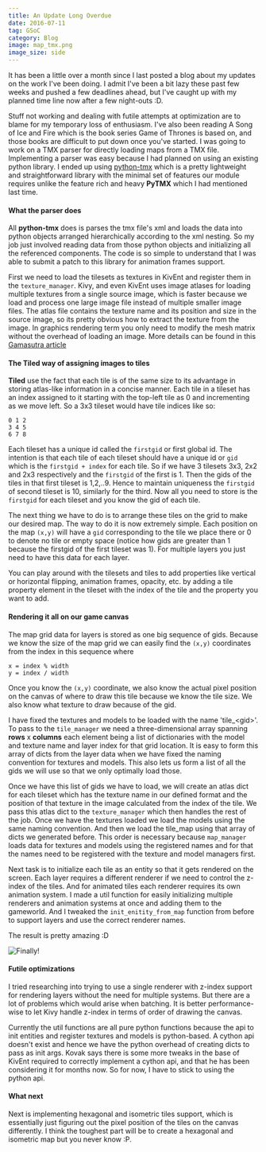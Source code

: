 ```yaml
---
title: An Update Long Overdue
date: 2016-07-11
tag: GSoC
category: Blog
image: map_tmx.png
image_size: side
---
```


It has been a little over a month since I last posted a blog about my updates
on the work I've been doing. I admit I've been a bit lazy these past few weeks
and pushed a few deadlines ahead, but I've caught up with my planned time line 
now after a few night-outs :D.

Stuff not working and dealing with futile attempts at optimization are to blame
for my temporary loss of enthusiasm. I've also been reading A Song of Ice
and Fire which is the book series Game of Thrones is based on, and those books
are difficult to put down once you've started. I was going to work on a TMX
parser for directly loading maps from a TMX file. Implementing a parser was
easy because I had planned on using an existing python library. I ended up
using [python-tmx](https://pypi.python.org/pypi/tmx) which is a pretty
lightweight and straightforward library with the minimal set of features our
module requires unlike the feature rich and heavy **PyTMX** which I had 
mentioned last time.

#### What the parser does

All **python-tmx** does is parses the tmx file's xml and loads the data into
python objects arranged hierarchically according to the xml nesting. So my job
just involved reading data from those python objects and initializing all the
referenced components. The code is so simple to understand that I was able to
submit a patch to this library for animation frames support.

First we need to load the tilesets as textures in KivEnt and register them in
the `texture_manager`. Kivy, and even KivEnt uses image atlases for loading
multiple textures from a single source image, which is faster because we load
and process one large image file instead of multiple smaller image files. The
atlas file contains the texture name and its position and size in the source
image, so its pretty obvious how to extract the texture from the image.
In graphics rendering term you only need to modify the mesh matrix without the
overhead of loading an image. More details can be found in this
[Gamasutra article](http://www.gamasutra.com/view/feature/2530/practical_texture_atlases.php)

#### The **Tiled** way of assigning images to tiles 

**Tiled** use the fact that each tile is of the same size to its advantage in
storing atlas-like information in a concise manner. Each tile in a tileset has
an index assigned to it starting with the top-left tile as 0 and incrementing
as we move left. So a 3x3 tileset would have tile indices like so:

```
0 1 2
3 4 5
6 7 8
```

Each tileset has a unique id called the `firstgid` or first global id.
The intention is that each tile of each tileset should have a unique id or
`gid` which is the `firstgid + index` for each tile. So if we have 3 tilesets
3x3, 2x2 and 2x3 respectively and the `firstgid` of the first is 1. Then the
gids of the tiles in that first tileset is 1,2,..9. Hence to maintain uniqueness
the `firstgid` of second tileset is 10, similarly for the third. Now all you
need to store is the `firstgid` for each tileset and you know the gid of each
tile.

The next thing we have to do is to arrange these tiles on the grid to make our
desired map. The way to do it is now extremely simple. Each position on the
map `(x,y)` will have a `gid` corresponding to the tile we place there or 0 to
denote no tile or empty space (notice how gids are greater than 1 because the
firstgid of the first tileset was 1). For multiple layers you just need to have
this data for each layer.

You can play around with the tilesets and tiles to add properties like vertical
or horizontal flipping, animation frames, opacity, etc. by adding a tile
property element in the tileset with the index of the tile and the property you
want to add.

#### Rendering it all on our game canvas

The map grid data for layers is stored as one big sequence of gids. Because we
know the size of the map grid we can easily find the `(x,y)` coordinates from
the index in this sequence where

```
x = index % width
y = index / width
```

Once you know the `(x,y)` coordinate, we also know the actual pixel position
on the canvas of where to draw this tile because we know the tile size. We also
know what texture to draw because of the gid.

I have fixed the textures and models to be loaded with the name 'tile\_\<gid\>'.
To pass to the `tile_manager` we need a three-dimensional array spanning
**rows** x **columns** each element being a list of dictionaries with the
model and texture name and layer index for that grid location. It is easy to
form this array of dicts from the layer data when we have fixed the naming
convention for textures and models. This also lets us form a list of all the
gids we will use so that we only optimally load those.

Once we have this list of gids we have to load, we will create an atlas dict
for each tileset which has the texture name in our defined format and the
position of that texture in the image calculated from the index of the tile.
We pass this atlas dict to the `texture_manager` which then handles the rest of
the job. Once we have the textures loaded we load the models using the same
naming convention. And then we load the tile\_map using that array of dicts we 
generated before. This order is necessary because `map_manager` loads data for
textures and models using the registered names and for that the names need to
be registered with the texture and model managers first.

Next task is to initialize each tile as an entity so that it gets rendered on
the screen. Each layer requires a different renderer if we need to control the
z-index of the tiles. And for animated tiles each renderer requires its own
animation system. I made a util function for easily initializing multiple
renderers and animation systems at once and adding them to the gameworld. And
I tweaked the `init_enitity_from_map` function from before to support layers
and use the correct renderer names.

The result is pretty amazing :D

![Finally!]({static}/images/map_tmx.png)

#### Futile optimizations

I tried researching into trying to use a single renderer with z-index support
for rendering layers without the need for multiple systems. But there are a lot
of problems which would arise when batching. It is better performance-wise to
let Kivy handle z-index in terms of order of drawing the canvas.

Currently the util functions are all pure python functions because the api to
init entities and register textures and models is python-based. A cython api
doesn't exist and hence we have the python overhead of creating dicts to pass
as init args. Kovak says there is some more tweaks in the base of KivEnt
required to correctly implement a cython api, and that he has been considering
it for months now. So for now, I have to stick to using the python api.

#### What next

Next is implementing hexagonal and isometric tiles support, which is essentially
just figuring out the pixel position of the tiles on the canvas differently.
I think the toughest part will be to create a hexagonal and isometric map but
you never know :P.

